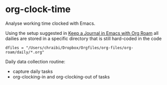 # org-clock-time
Analyse working time clocked with Emacs.

Using the setup suggested in [Keep a Journal in Emacs with Org Roam](https://systemcreafters.net/build-a-second-brain-in-emacs/keep-a-journal/)
all dailies are stored in a specific directory that is still hard-coded in the code 

```
dfiles = "/Users/chraibi/Dropbox/Orgfiles/org-files/org-roam/daily/*.org"
```

Daily data collection routine:

- capture daily tasks
- org-clocking-in and org-clocking-out of tasks



